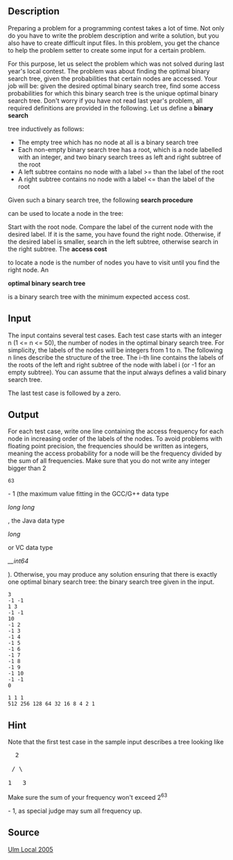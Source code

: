 <h2>Description</h2><p>Preparing a problem for a programming contest takes a lot of time. Not only do you have to write the problem description and write a solution, but you also have to create difficult input files. In this problem, you get the chance to help the problem setter to create some input for a certain problem.
</p>For this purpose, let us select the problem which was not solved during last year's local contest. The problem was about finding the optimal binary search tree, given the probabilities that certain nodes are accessed. Your job will be: given the desired optimal binary search tree, find some access probabilities for which this binary search tree is the unique optimal binary search tree. Don't worry if you have not read last year's problem, all required definitions are provided in the following.
Let us define a <b>binary search</b><p> tree inductively as follows:
</p><ul><li>The empty tree which has no node at all is a binary search tree 
<br></li><li>Each non-empty binary search tree has a root, which is a node labelled with an integer, and two binary search trees as left and right subtree of the root 
<br></li><li>A left subtree contains no node with a label &gt;= than the label of the root 
<br></li><li>A right subtree contains no node with a label &lt;= than the label of the root </li></ul><p>
</p>Given such a binary search tree, the following <b>search procedure</b><p> can be used to locate a node in the tree:
</p>Start with the root node. Compare the label of the current node with the desired label. If it is the same, you have found the right node. Otherwise, if the desired label is smaller, search in the left subtree, otherwise search in the right subtree.
The <b>access cost</b><p> to locate a node is the number of nodes you have to visit until you find the right node. An </p><b>optimal binary search tree</b><p> is a binary search tree with the minimum expected access cost.</p><h2>Input</h2><p>The input contains several test cases. Each test case starts with an integer n (1 &lt;= n &lt;= 50), the number of nodes in the optimal binary search tree. For simplicity, the labels of the nodes will be integers from 1 to n. The following n lines describe the structure of the tree. The i-th line contains the labels of the roots of the left and right subtree of the node with label i (or -1 for an empty subtree). You can assume that the input always defines a valid binary search tree.
</p>The last test case is followed by a zero. <h2>Output</h2><p>For each test case, write one line containing the access frequency for each node in increasing order of the labels of the nodes. To avoid problems with floating point precision, the frequencies should be written as integers, meaning the access probability for a node will be the frequency divided by the sum of all frequencies. Make sure that you do not write any integer bigger than 2</p><sup>63</sup><p> - 1 (the maximum value fitting in the GCC/G++ data type </p><i>long long</i><p> , the Java data type </p><i>long</i><p> or VC data type </p><i>__int64</i><p>). Otherwise, you may produce any solution ensuring that there is exactly one optimal binary search tree: the binary search tree given in the input. </p><pre><code class="language-input1">3
-1 -1
1 3
-1 -1
10
-1 2
-1 3
-1 4
-1 5
-1 6
-1 7
-1 8
-1 9
-1 10
-1 -1
0
</code></pre><pre><code class="language-output1">1 1 1
512 256 128 64 32 16 8 4 2 1
</code></pre><h2>Hint</h2><p>Note that the first test case in the sample input describes a tree looking like 
</p><pre>  2  
<br> / \ 
<br>1   3</pre><p>
</p>
Make sure the sum of your frequency won't exceed 2<sup>63</sup><p> - 1, as special judge may sum all frequency up.</p><h2>Source</h2><a href="searchproblem?field=source&amp;key=Ulm+Local+2005">Ulm Local 2005</a>
